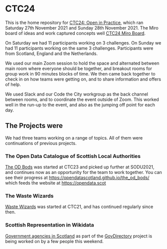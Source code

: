 # CTC24
This is the home repository for [CTC24: Open in Practice](https://codethecity.org/what-we-do/hack-weekends/ctc24-open-in-practice/), which ran Saturday 27th November 2021 and Sunday 28th November 2021. The Miro board of ideas and work captured concepts well [CTC24 Miro Board](https://miro.com/app/board/o9J_lhmdaeQ=/).

On Saturday we had 11 participants working on 3 challenges. On Sunday we had 11 participants working on the same 3 challenges. Participants were from Scotland, England and the Netherlands.

We used our main Zoom session to hold the space and alternated between main room where everyone should be together, and breakout rooms for group work in 90 minutes blocks of time. We then came back together to check in on how teams were getting on, and to share information and offers of help.

We used Slack and our Code the City workgroup as the back channel between rooms, and to coordinate the event outside of Zoom. This worked well in the run-up to the event, and also as the jumping off point for each day.

## The Projects were
We had three teams working on a range of topics. All of them were continuations of previous projects.

### The Open Data Catalogue of Scottish Local Authorities
[The OD Bods](https://github.com/CodeTheCity/the_od_bods) was started at CTC23 and picked up further at SODU2021, and continues now as an opportunity for the team to work together. You can see their progress at https://opendatascotland.github.io/the_od_bods/ which feeds the website at https://opendata.scot

### The Waste Wizards
[Waste Wizards](https://github.com/CodeTheCity/ctc21_waste_wizards) was started at CTC21, and has continued regularly since then.

### Scottish Representation in Wikidata
[Government agencies in Scotland](https://www.wikidata.org/wiki/Wikidata:WikiProject_Govdirectory/United_Kingdom#Agencies_in_Scotland_%28Q22%29) as part of the [GovDirectory](https://github.com/govdirectory) project is being worked on by a few people this weekend.
